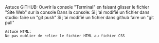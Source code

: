 Astuce GITHUB:
Ouvrir la console "Terminal" en faisant glisser le fichier "Site Web" sur la console
Dans la console:
    Si j'ai modifié un fichier dans studio: faire un "git push"
    Si j'ai modifié un fichier dans github faire un "git pull"

    Astuce HTML:
    Ne pas oublier de relier le fichier HTML au fichier CSS
    